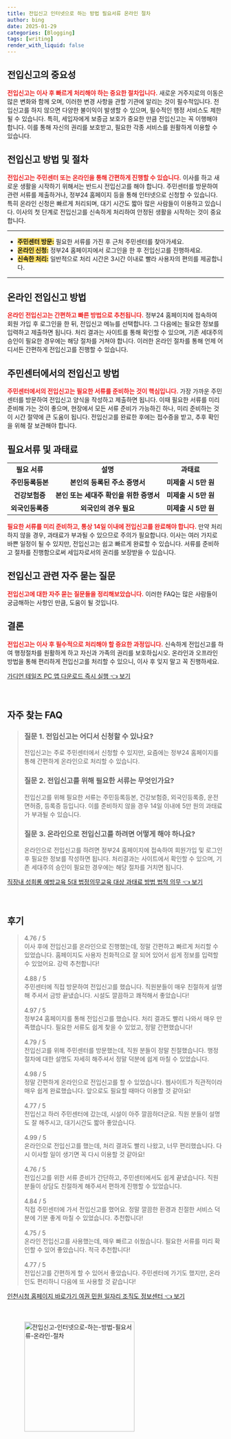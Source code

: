 ```yaml
---
title: 전입신고 인터넷으로 하는 방법 필요서류 온라인 절차
author: bing
date: 2025-01-29
categories: [Blogging]
tags: [writing]
render_with_liquid: false
---
```



<h2 id='전입신고의 중요성'>전입신고의 중요성</h2>

<p><b><span style="color: #ee2323;">전입신고는 이사 후 빠르게 처리해야 하는 중요한 절차입니다.</span></b> 새로운 거주지로의 이동은 많은 변화와 함께 오며, 이러한 변경 사항을 관할 기관에 알리는 것이 필수적입니다. 전입신고를 하지 않으면 다양한 불이익이 발생할 수 있으며, 필수적인 행정 서비스도 제한될 수 있습니다. 특히, 세입자에게 보증금 보호가 중요한 만큼 전입신고는 꼭 이행해야 합니다. 이를 통해 자신의 권리를 보호받고, 필요한 각종 서비스를 원활하게 이용할 수 있습니다.</p>

<h2 id='전입신고 방법 및 절차'>전입신고 방법 및 절차</h2>

<p><b><span style="color: #ee2323;">전입신고는 주민센터 또는 온라인을 통해 간편하게 진행할 수 있습니다.</span></b> 이사를 하고 새로운 생활을 시작하기 위해서는 반드시 전입신고를 해야 합니다. 주민센터를 방문하여 관련 서류를 제출하거나, 정부24 홈페이지 등을 통해 인터넷으로 신청할 수 있습니다. 특히 온라인 신청은 빠르게 처리되며, 대기 시간도 짧아 많은 사람들이 이용하고 있습니다. 이사의 첫 단계로 전입신고를 신속하게 처리하여 안정된 생활을 시작하는 것이 중요합니다.</p>

<hr />

<ul>
    <li><b><span style="background-color: #ffe066;">주민센터 방문:</span></b> 필요한 서류를 가진 후 근처 주민센터를 찾아가세요.</li>
    <li><b><span style="background-color: #ffe066;">온라인 신청:</span></b> 정부24 홈페이지에서 로그인을 한 후 전입신고를 진행하세요.</li>
    <li><b><span style="background-color: #ffe066;">신속한 처리:</span></b> 일반적으로 처리 시간은 3시간 이내로 빨라 사용자의 편의를 제공합니다.</li>
</ul>

<hr />

<h2 id='온라인 전입신고 방법'>온라인 전입신고 방법</h2>

<p><b><span style="color: #ee2323;">온라인 전입신고는 간편하고 빠른 방법으로 추천됩니다.</span></b> 정부24 홈페이지에 접속하여 회원 가입 후 로그인을 한 뒤, 전입신고 메뉴를 선택합니다. 그 다음에는 필요한 정보를 입력하고 제출하면 됩니다. 처리 결과는 사이트를 통해 확인할 수 있으며, 기존 세대주의 승인이 필요한 경우에는 해당 절차를 거쳐야 합니다. 이러한 온라인 절차를 통해 언제 어디서든 간편하게 전입신고를 진행할 수 있습니다.</p>

<h2 id='주민센터에서의 전입신고 방법'>주민센터에서의 전입신고 방법</h2>

<p><b><span style="color: #ee2323;">주민센터에서의 전입신고는 필요한 서류를 준비하는 것이 핵심입니다.</span></b> 가장 가까운 주민센터를 방문하여 전입신고 양식을 작성하고 제출하면 됩니다. 이때 필요한 서류를 미리 준비해 가는 것이 좋으며, 현장에서 모든 서류 준비가 가능하긴 하나, 미리 준비하는 것이 시간 절약에 큰 도움이 됩니다. 전입신고를 완료한 후에는 접수증을 받고, 추후 확인을 위해 잘 보관해야 합니다.</p>

<h2 id='필요서류 및 과태료'>필요서류 및 과태료</h2>

<table>
    <tr>
        <td style="text-align: center; height: 17px;"><b>필요 서류</b></td>
        <td style="text-align: center; height: 17px;"><b>설명</b></td>
        <td style="text-align: center; height: 17px;"><b>과태료</b></td>
    </tr>
    <tr>
        <td style="text-align: center; height: 17px;"><b>주민등록등본</b></td>
        <td style="text-align: center; height: 17px;"><b>본인의 등록된 주소 증명서</b></td>
        <td style="text-align: center; height: 17px;"><b>미제출 시 5만 원</b></td>
    </tr>
    <tr>
        <td style="text-align: center; height: 17px;"><b>건강보험증</b></td>
        <td style="text-align: center; height: 17px;"><b>본인 또는 세대주 확인을 위한 증명서</b></td>
        <td style="text-align: center; height: 17px;"><b>미제출 시 5만 원</b></td>
    </tr>
    <tr>
        <td style="text-align: center; height: 17px;"><b>외국인등록증</b></td>
        <td style="text-align: center; height: 17px;"><b>외국인의 경우 필요</b></td>
        <td style="text-align: center; height: 17px;"><b>미제출 시 5만 원</b></td>
    </tr>
</table>

<p><b><span style="color: #ee2323;">필요한 서류를 미리 준비하고, 통상 14일 이내에 전입신고를 완료해야 합니다.</span></b> 만약 처리하지 않을 경우, 과태료가 부과될 수 있으므로 주의가 필요합니다. 이사는 여러 가지로 바쁜 일정이 될 수 있지만, 전입신고는 쉽고 빠르게 완료할 수 있습니다. 서류를 준비하고 절차를 진행함으로써 세입자로서의 권리를 보장받을 수 있습니다.</p>

<h2 id='전입신고 관련 자주 묻는 질문'>전입신고 관련 자주 묻는 질문</h2>

<p><b><span style="color: #ee2323;">전입신고에 대한 자주 묻는 질문들을 정리해보았습니다.</span></b> 이러한 FAQ는 많은 사람들이 궁금해하는 사항인 만큼, 도움이 될 것입니다.</p>

<h2 id='결론'>결론</h2>

<p><b><span style="color: #ee2323;">전입신고는 이사 후 필수적으로 처리해야 할 중요한 과정입니다.</span></b> 신속하게 전입신고를 하여 행정절차를 원활하게 하고 자신과 가족의 권리를 보호하십시오. 온라인과 오프라인 방법을 통해 편리하게 전입신고를 처리할 수 있으니, 이사 후 잊지 말고 꼭 진행하세요.</p>


<p><a class="click-button" title="가디언 테일즈 PC 앱 다운로드 즉시 실행" href="https://afficreate.github.io/posts/%EA%B0%80%EB%94%94%EC%96%B8-%ED%85%8C%EC%9D%BC%EC%A6%88-PC-%EC%95%B1-%EB%8B%A4%EC%9A%B4%EB%A1%9C%EB%93%9C-%EC%A6%89%EC%8B%9C-%EC%8B%A4%ED%96%89/" rel="dofollow">가디언 테일즈 PC 앱 다운로드 즉시 실행 👈 보기</a></p><br>
<h2 id='자주_찾는_FAQ'>자주 찾는 FAQ</h2>
<div itemscope="" itemtype="https://schema.org/FAQPage"> 
<blockquote> 
<div itemscope="" itemprop="mainEntity" itemtype="https://schema.org/Question"> 
<h3 itemprop="name">질문 1. 전입신고는 어디서 신청할 수 있나요?</h3> 
<div itemscope="" itemprop="acceptedAnswer" itemtype="https://schema.org/Answer"> 
<span itemprop="text"> 
<p>전입신고는 주로 주민센터에서 신청할 수 있지만, 요즘에는 정부24 홈페이지를 통해 간편하게 온라인으로 처리할 수 있습니다.</p> 
</span> 
</div> 
</div> 
<div itemscope="" itemprop="mainEntity" itemtype="https://schema.org/Question"> 
<h3 itemprop="name">질문 2. 전입신고를 위해 필요한 서류는 무엇인가요?</h3> 
<div itemscope="" itemprop="acceptedAnswer" itemtype="https://schema.org/Answer"> 
<span itemprop="text"> 
<p>전입신고를 위해 필요한 서류는 주민등록등본, 건강보험증, 외국인등록증, 운전면허증, 등록증 등입니다. 이를 준비하지 않을 경우 14일 이내에 5만 원의 과태료가 부과될 수 있습니다.</p> 
</span> 
</div> 
</div> 
<div itemscope="" itemprop="mainEntity" itemtype="https://schema.org/Question"> 
<h3 itemprop="name">질문 3. 온라인으로 전입신고를 하려면 어떻게 해야 하나요?</h3> 
<div itemscope="" itemprop="acceptedAnswer" itemtype="https://schema.org/Answer"> 
<span itemprop="text"> 
<p>온라인으로 전입신고를 하려면 정부24 홈페이지에 접속하여 회원가입 및 로그인 후 필요한 정보를 작성하면 됩니다. 처리결과는 사이트에서 확인할 수 있으며, 기존 세대주의 승인이 필요한 경우에는 해당 절차를 거치면 됩니다.</p> 
</span> 
</div> 
</div> 
</blockquote> 
</div>
<p><a class="click-button" title="직장내 성희롱 예방교육 5대 법정의무교육 대상 과태료 방법 법적 의무" href="https://afficreate.github.io/posts/%EC%A7%81%EC%9E%A5%EB%82%B4-%EC%84%B1%ED%9D%AC%EB%A1%B1-%EC%98%88%EB%B0%A9%EA%B5%90%EC%9C%A1-5%EB%8C%80-%EB%B2%95%EC%A0%95%EC%9D%98%EB%AC%B4%EA%B5%90%EC%9C%A1-%EB%8C%80%EC%83%81-%EA%B3%BC%ED%83%9C%EB%A3%8C-%EB%B0%A9%EB%B2%95-%EB%B2%95%EC%A0%81-%EC%9D%98%EB%AC%B4/" rel="dofollow">직장내 성희롱 예방교육 5대 법정의무교육 대상 과태료 방법 법적 의무 👈 보기</a></p><br>
<h2 id='후기'>후기</h2>
<div itemscope itemtype="https://schema.org/Product">
  <blockquote>
  <div itemprop="review" itemscope itemtype="https://schema.org/Review">
      <div itemprop="reviewRating" itemscope itemtype="https://schema.org/Rating"> <span itemprop="ratingValue">4.76</span> / <span itemprop="bestRating">5</span> </div>
      <span itemprop="reviewBody">이사 후에 전입신고를 온라인으로 진행했는데, 정말 간편하고 빠르게 처리할 수 있었습니다. 홈페이지도 사용자 친화적으로 잘 되어 있어서 쉽게 정보를 입력할 수 있었어요. 강력 추천합니다!</span>
  </div>
  <br>
  <div itemprop="review" itemscope itemtype="https://schema.org/Review">
      <div itemprop="reviewRating" itemscope itemtype="https://schema.org/Rating"> <span itemprop="ratingValue">4.88</span> / <span itemprop="bestRating">5</span> </div>
      <span itemprop="reviewBody">주민센터에 직접 방문하여 전입신고를 했습니다. 직원분들이 매우 친절하게 설명해 주셔서 금방 끝냈습니다. 시설도 깔끔하고 쾌적해서 좋았습니다!</span>
  </div>
  <br>
  <div itemprop="review" itemscope itemtype="https://schema.org/Review">
      <div itemprop="reviewRating" itemscope itemtype="https://schema.org/Rating"> <span itemprop="ratingValue">4.97</span> / <span itemprop="bestRating">5</span> </div>
      <span itemprop="reviewBody">정부24 홈페이지를 통해 전입신고를 했습니다. 처리 결과도 빨리 나와서 매우 만족했습니다. 필요한 서류도 쉽게 찾을 수 있었고, 정말 간편했습니다!</span>
  </div>
  <br>
  <div itemprop="review" itemscope itemtype="https://schema.org/Review">
      <div itemprop="reviewRating" itemscope itemtype="https://schema.org/Rating"> <span itemprop="ratingValue">4.79</span> / <span itemprop="bestRating">5</span> </div>
      <span itemprop="reviewBody">전입신고를 위해 주민센터를 방문했는데, 직원 분들이 정말 친절했습니다. 행정절차에 대한 설명도 자세히 해주셔서 정말 덕분에 쉽게 마칠 수 있었습니다.</span>
  </div>
  <br>
  <div itemprop="review" itemscope itemtype="https://schema.org/Review">
      <div itemprop="reviewRating" itemscope itemtype="https://schema.org/Rating"> <span itemprop="ratingValue">4.98</span> / <span itemprop="bestRating">5</span> </div>
      <span itemprop="reviewBody">정말 간편하게 온라인으로 전입신고를 할 수 있었습니다. 웹사이트가 직관적이라 매우 쉽게 완료했습니다. 앞으로도 필요할 때마다 이용할 것 같아요!</span>
  </div>
  <br>
  <div itemprop="review" itemscope itemtype="https://schema.org/Review">
      <div itemprop="reviewRating" itemscope itemtype="https://schema.org/Rating"> <span itemprop="ratingValue">4.77</span> / <span itemprop="bestRating">5</span> </div>
      <span itemprop="reviewBody">전입신고 하러 주민센터에 갔는데, 시설이 아주 깔끔하더군요. 직원 분들이 설명도 잘 해주시고, 대기시간도 짧아 좋았습니다.</span>
  </div>
  <br>
  <div itemprop="review" itemscope itemtype="https://schema.org/Review">
      <div itemprop="reviewRating" itemscope itemtype="https://schema.org/Rating"> <span itemprop="ratingValue">4.99</span> / <span itemprop="bestRating">5</span> </div>
      <span itemprop="reviewBody">온라인으로 전입신고를 했는데, 처리 결과도 빨리 나왔고, 너무 편리했습니다. 다시 이사할 일이 생기면 꼭 다시 이용할 것 같아요!</span>
  </div>
  <br>
  <div itemprop="review" itemscope itemtype="https://schema.org/Review">
      <div itemprop="reviewRating" itemscope itemtype="https://schema.org/Rating"> <span itemprop="ratingValue">4.76</span> / <span itemprop="bestRating">5</span> </div>
      <span itemprop="reviewBody">전입신고를 위한 서류 준비가 간단하고, 주민센터에서도 쉽게 끝냈습니다. 직원 분들이 상담도 친절하게 해주셔서 편하게 진행할 수 있었습니다.</span>
  </div>
  <br>
  <div itemprop="review" itemscope itemtype="https://schema.org/Review">
      <div itemprop="reviewRating" itemscope itemtype="https://schema.org/Rating"> <span itemprop="ratingValue">4.84</span> / <span itemprop="bestRating">5</span> </div>
      <span itemprop="reviewBody">직접 주민센터에 가서 전입신고를 했어요. 정말 깔끔한 환경과 친절한 서비스 덕분에 기분 좋게 마칠 수 있었습니다. 추천합니다!</span>
  </div>
  <br>
  <div itemprop="review" itemscope itemtype="https://schema.org/Review">
      <div itemprop="reviewRating" itemscope itemtype="schema.org/Rating"> <span itemprop="ratingValue">4.75</span> / <span itemprop="bestRating">5</span> </div>
      <span itemprop="reviewBody">온라인 전입신고를 사용했는데, 매우 빠르고 쉬웠습니다. 필요한 서류를 미리 확인할 수 있어 좋았습니다. 적극 추천합니다!</span>
  </div>
  <br>
  <div itemprop="review" itemscope itemtype="https://schema.org/Review">
      <div itemprop="reviewRating" itemscope itemtype="https://schema.org/Rating"> <span itemprop="ratingValue">4.77</span> / <span itemprop="bestRating">5</span> </div>
      <span itemprop="reviewBody">전입신고를 간편하게 할 수 있어서 좋았습니다. 주민센터에 가기도 했지만, 온라인도 편리하니 다음에 또 사용할 것 같습니다!</span>
  </div>
  </blockquote>
</div>
<p><a class="click-button" title="인천시청 홈페이지 바로가기 여권 민원 일자리 조직도 정보센터" href="https://afficreate.github.io/posts/%EC%9D%B8%EC%B2%9C%EC%8B%9C%EC%B2%AD-%ED%99%88%ED%8E%98%EC%9D%B4%EC%A7%80-%EB%B0%94%EB%A1%9C%EA%B0%80%EA%B8%B0-%EC%97%AC%EA%B6%8C-%EB%AF%BC%EC%9B%90-%EC%9D%BC%EC%9E%90%EB%A6%AC-%EC%A1%B0%EC%A7%81%EB%8F%84-%EC%A0%95%EB%B3%B4%EC%84%BC%ED%84%B0/" rel="dofollow">인천시청 홈페이지 바로가기 여권 민원 일자리 조직도 정보센터 👈 보기</a></p><br>
<figure class="image"><img src="https://afficreate.github.io/assets/img/thumbnail/전입신고-인터넷으로-하는-방법-필요서류-온라인-절차.webp" alt="전입신고-인터넷으로-하는-방법-필요서류-온라인-절차" width="256" height="256"></figure>